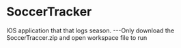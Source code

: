 # SoccerTracker
IOS application that that logs season.
---Only download the SoccerTraccer.zip and open workspace file to run
